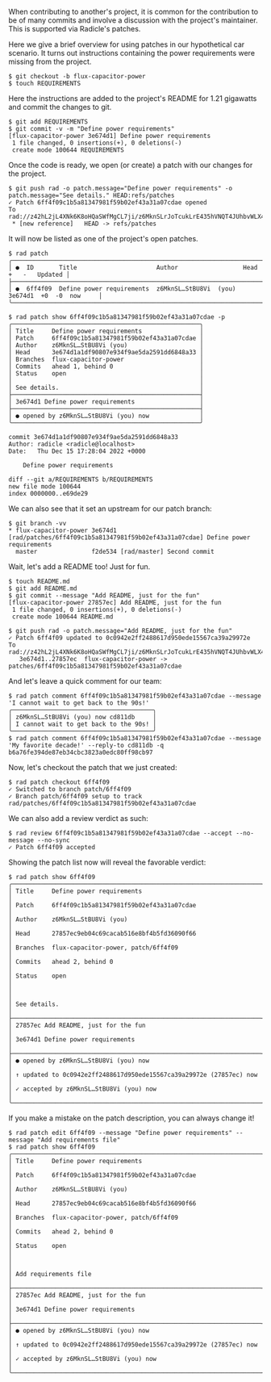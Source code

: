 When contributing to another's project, it is common for the contribution to be
of many commits and involve a discussion with the project's maintainer.  This is supported
via Radicle's patches.

Here we give a brief overview for using patches in our hypothetical car
scenario.  It turns out instructions containing the power requirements were
missing from the project.

```
$ git checkout -b flux-capacitor-power
$ touch REQUIREMENTS
```

Here the instructions are added to the project's README for 1.21 gigawatts and
commit the changes to git.

```
$ git add REQUIREMENTS
$ git commit -v -m "Define power requirements"
[flux-capacitor-power 3e674d1] Define power requirements
 1 file changed, 0 insertions(+), 0 deletions(-)
 create mode 100644 REQUIREMENTS
```

Once the code is ready, we open (or create) a patch with our changes for the project.

``` (stderr)
$ git push rad -o patch.message="Define power requirements" -o patch.message="See details." HEAD:refs/patches
✓ Patch 6ff4f09c1b5a81347981f59b02ef43a31a07cdae opened
To rad://z42hL2jL4XNk6K8oHQaSWfMgCL7ji/z6MknSLrJoTcukLrE435hVNQT4JUhbvWLX4kUzqkEStBU8Vi
 * [new reference]   HEAD -> refs/patches
```

It will now be listed as one of the project's open patches.

```
$ rad patch
╭─────────────────────────────────────────────────────────────────────────────────────────╮
│ ●  ID       Title                      Author                  Head     +   -   Updated │
├─────────────────────────────────────────────────────────────────────────────────────────┤
│ ●  6ff4f09  Define power requirements  z6MknSL…StBU8Vi  (you)  3e674d1  +0  -0  now     │
╰─────────────────────────────────────────────────────────────────────────────────────────╯
```
```
$ rad patch show 6ff4f09c1b5a81347981f59b02ef43a31a07cdae -p
╭────────────────────────────────────────────────────╮
│ Title     Define power requirements                │
│ Patch     6ff4f09c1b5a81347981f59b02ef43a31a07cdae │
│ Author    z6MknSL…StBU8Vi (you)                    │
│ Head      3e674d1a1df90807e934f9ae5da2591dd6848a33 │
│ Branches  flux-capacitor-power                     │
│ Commits   ahead 1, behind 0                        │
│ Status    open                                     │
│                                                    │
│ See details.                                       │
├────────────────────────────────────────────────────┤
│ 3e674d1 Define power requirements                  │
├────────────────────────────────────────────────────┤
│ ● opened by z6MknSL…StBU8Vi (you) now              │
╰────────────────────────────────────────────────────╯

commit 3e674d1a1df90807e934f9ae5da2591dd6848a33
Author: radicle <radicle@localhost>
Date:   Thu Dec 15 17:28:04 2022 +0000

    Define power requirements

diff --git a/REQUIREMENTS b/REQUIREMENTS
new file mode 100644
index 0000000..e69de29

```

We can also see that it set an upstream for our patch branch:
```
$ git branch -vv
* flux-capacitor-power 3e674d1 [rad/patches/6ff4f09c1b5a81347981f59b02ef43a31a07cdae] Define power requirements
  master               f2de534 [rad/master] Second commit
```

Wait, let's add a README too! Just for fun.

```
$ touch README.md
$ git add README.md
$ git commit --message "Add README, just for the fun"
[flux-capacitor-power 27857ec] Add README, just for the fun
 1 file changed, 0 insertions(+), 0 deletions(-)
 create mode 100644 README.md
```
``` (stderr)
$ git push rad -o patch.message="Add README, just for the fun"
✓ Patch 6ff4f09 updated to 0c0942e2ff2488617d950ede15567ca39a29972e
To rad://z42hL2jL4XNk6K8oHQaSWfMgCL7ji/z6MknSLrJoTcukLrE435hVNQT4JUhbvWLX4kUzqkEStBU8Vi
   3e674d1..27857ec  flux-capacitor-power -> patches/6ff4f09c1b5a81347981f59b02ef43a31a07cdae
```

And let's leave a quick comment for our team:

```
$ rad patch comment 6ff4f09c1b5a81347981f59b02ef43a31a07cdae --message 'I cannot wait to get back to the 90s!'
╭───────────────────────────────────────╮
│ z6MknSL…StBU8Vi (you) now cd811db     │
│ I cannot wait to get back to the 90s! │
╰───────────────────────────────────────╯
$ rad patch comment 6ff4f09c1b5a81347981f59b02ef43a31a07cdae --message 'My favorite decade!' --reply-to cd811db -q
b6a76fe394de87eb34cbc3823a0edc80ff98cb97
```

Now, let's checkout the patch that we just created:

```
$ rad patch checkout 6ff4f09
✓ Switched to branch patch/6ff4f09
✓ Branch patch/6ff4f09 setup to track rad/patches/6ff4f09c1b5a81347981f59b02ef43a31a07cdae
```

We can also add a review verdict as such:

```
$ rad review 6ff4f09c1b5a81347981f59b02ef43a31a07cdae --accept --no-message --no-sync
✓ Patch 6ff4f09 accepted
```

Showing the patch list now will reveal the favorable verdict:

```
$ rad patch show 6ff4f09
╭─────────────────────────────────────────────────────────────────────╮
│ Title     Define power requirements                                 │
│ Patch     6ff4f09c1b5a81347981f59b02ef43a31a07cdae                  │
│ Author    z6MknSL…StBU8Vi (you)                                     │
│ Head      27857ec9eb04c69cacab516e8bf4b5fd36090f66                  │
│ Branches  flux-capacitor-power, patch/6ff4f09                       │
│ Commits   ahead 2, behind 0                                         │
│ Status    open                                                      │
│                                                                     │
│ See details.                                                        │
├─────────────────────────────────────────────────────────────────────┤
│ 27857ec Add README, just for the fun                                │
│ 3e674d1 Define power requirements                                   │
├─────────────────────────────────────────────────────────────────────┤
│ ● opened by z6MknSL…StBU8Vi (you) now                               │
│ ↑ updated to 0c0942e2ff2488617d950ede15567ca39a29972e (27857ec) now │
│ ✓ accepted by z6MknSL…StBU8Vi (you) now                             │
╰─────────────────────────────────────────────────────────────────────╯
```

If you make a mistake on the patch description, you can always change it!

```
$ rad patch edit 6ff4f09 --message "Define power requirements" --message "Add requirements file"
$ rad patch show 6ff4f09
╭─────────────────────────────────────────────────────────────────────╮
│ Title     Define power requirements                                 │
│ Patch     6ff4f09c1b5a81347981f59b02ef43a31a07cdae                  │
│ Author    z6MknSL…StBU8Vi (you)                                     │
│ Head      27857ec9eb04c69cacab516e8bf4b5fd36090f66                  │
│ Branches  flux-capacitor-power, patch/6ff4f09                       │
│ Commits   ahead 2, behind 0                                         │
│ Status    open                                                      │
│                                                                     │
│ Add requirements file                                               │
├─────────────────────────────────────────────────────────────────────┤
│ 27857ec Add README, just for the fun                                │
│ 3e674d1 Define power requirements                                   │
├─────────────────────────────────────────────────────────────────────┤
│ ● opened by z6MknSL…StBU8Vi (you) now                               │
│ ↑ updated to 0c0942e2ff2488617d950ede15567ca39a29972e (27857ec) now │
│ ✓ accepted by z6MknSL…StBU8Vi (you) now                             │
╰─────────────────────────────────────────────────────────────────────╯
```
